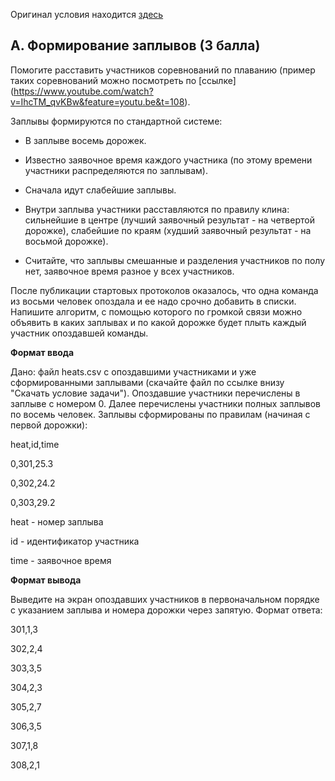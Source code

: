 Оригинал условия находится [здесь](https://contest.yandex.ru/yacup/contest/18761/problems/A)

## A. Формирование заплывов (3 балла)

Помогите расставить участников соревнований по плаванию (пример таких соревнований можно посмотреть по [ссылке] (https://www.youtube.com/watch?v=IhcTM_qvKBw&feature=youtu.be&t=108).

Заплывы формируются по стандартной системе:

- В заплыве восемь дорожек.

- Известно заявочное время каждого участника (по этому времени участники распределяются по заплывам).

- Сначала идут слабейшие заплывы.

- Внутри заплыва участники расставляются по правилу клина: сильнейшие в центре (лучший заявочный результат - на четвертой дорожке), слабейшие по краям (худший заявочный результат - на восьмой дорожке).

- Считайте, что заплывы смешанные и разделения участников по полу нет, заявочное время разное у всех участников.

После публикации стартовых протоколов оказалось, что одна команда из восьми человек опоздала и ее надо срочно добавить в списки. Напишите алгоритм, с помощью которого по громкой связи можно объявить в каких заплывах и по какой дорожке будет плыть каждый участник опоздавшей команды.

**Формат ввода**

Дано: файл heats.csv с опоздавшими участниками и уже сформированными заплывами (скачайте файл по ссылке внизу "Скачать условие задачи"). Опоздавшие участники перечислены в заплыве с номером 0. Далее перечислены участники полных заплывов по восемь человек. Заплывы сформированы по правилам (начиная с первой дорожки):

heat,id,time

0,301,25.3

0,302,24.2

0,303,29.2

heat - номер заплыва

id - идентификатор участника

time - заявочное время

**Формат вывода**

Выведите на экран опоздавших участников в первоначальном порядке с указанием заплыва и номера дорожки через запятую. Формат ответа:

301,1,3

302,2,4

303,3,5

304,2,3

305,2,7

306,3,5

307,1,8

308,2,1
